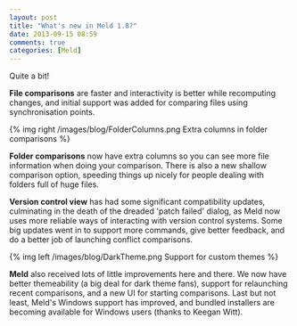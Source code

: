 ```yaml
---
layout: post
title: "What's new in Meld 1.8?"
date: 2013-09-15 08:59
comments: true
categories: [Meld]
---
```


Quite a bit!

**File comparisons** are faster and interactivity is better while recomputing
changes, and initial support was added for comparing files using
synchronisation points.

{% img right /images/blog/FolderColumns.png Extra columns in folder comparisons %}

**Folder comparisons** now have extra columns so you can see more file information
when doing your comparison. There is also a new shallow comparison option,
speeding things up nicely for people dealing with folders full of huge files.

**Version control view** has had some significant compatibility updates,
culminating in the death of the dreaded 'patch failed' dialog, as Meld now
uses more reliable ways of interacting with version control systems. Some big
updates went in to support more commands, give better feedback, and do a
better job of launching conflict comparisons.

{% img left /images/blog/DarkTheme.png Support for custom themes %}

**Meld** also received lots of little improvements here and there. We now have
better themeability (a big deal for dark theme fans), support for relaunching
recent comparisons, and a new UI for starting comparisons. Last but not least,
Meld's Windows support has improved, and bundled installers are becoming
available for Windows users (thanks to Keegan Witt).
